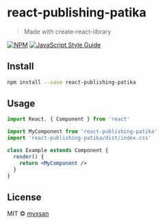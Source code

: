 # react-publishing-patika

> Made with create-react-library

[![NPM](https://img.shields.io/npm/v/react-publishing-patika.svg)](https://www.npmjs.com/package/react-publishing-patika) [![JavaScript Style Guide](https://img.shields.io/badge/code_style-standard-brightgreen.svg)](https://standardjs.com)

## Install

```bash
npm install --save react-publishing-patika
```

## Usage

```jsx
import React, { Component } from 'react'

import MyComponent from 'react-publishing-patika'
import 'react-publishing-patika/dist/index.css'

class Example extends Component {
  render() {
    return <MyComponent />
  }
}
```

## License

MIT © [myxsan](https://github.com/myxsan)
